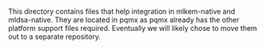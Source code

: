 This directory contains files that help integration in mlkem-native and 
mldsa-native. They are located in pqmx as pqmx already has the other 
platform support files required.
Eventually we will likely chose to move them out to a separate repository.